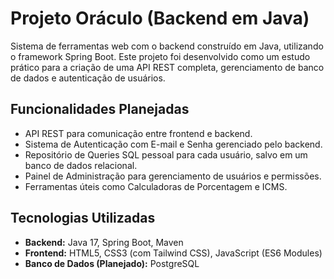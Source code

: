 # Projeto Oráculo (Backend em Java)

Sistema de ferramentas web com o backend construído em Java, utilizando o framework Spring Boot. Este projeto foi desenvolvido como um estudo prático para a criação de uma API REST completa, gerenciamento de banco de dados e autenticação de usuários.

## Funcionalidades Planejadas
- API REST para comunicação entre frontend e backend.
- Sistema de Autenticação com E-mail e Senha gerenciado pelo backend.
- Repositório de Queries SQL pessoal para cada usuário, salvo em um banco de dados relacional.
- Painel de Administração para gerenciamento de usuários e permissões.
- Ferramentas úteis como Calculadoras de Porcentagem e ICMS.

## Tecnologias Utilizadas
- **Backend:** Java 17, Spring Boot, Maven
- **Frontend:** HTML5, CSS3 (com Tailwind CSS), JavaScript (ES6 Modules)
- **Banco de Dados (Planejado):** PostgreSQL